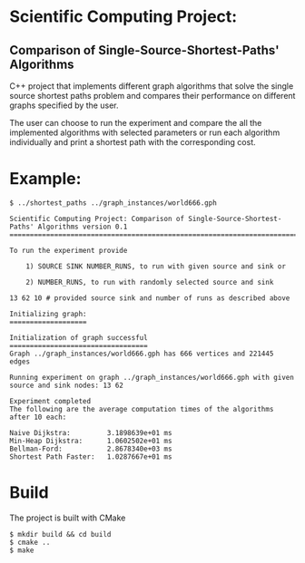 # Scientific Computing Project: 

## Comparison of Single-Source-Shortest-Paths' Algorithms

C++ project that implements different graph algorithms that solve the single source shortest paths problem and compares their performance on different graphs specified by the user.

The user can choose to run the experiment and compare the all the implemented algorithms with selected parameters or run each algorithm individually and print a shortest path with the corresponding cost.

# Example:

```
$ ../shortest_paths ../graph_instances/world666.gph

Scientific Computing Project: Comparison of Single-Source-Shortest-Paths' Algorithms version 0.1
=================================================================================================

To run the experiment provide

    1) SOURCE SINK NUMBER_RUNS, to run with given source and sink or

    2) NUMBER_RUNS, to run with randomly selected source and sink

13 62 10 # provided source sink and number of runs as described above

Initializing graph:
===================

Initialization of graph successful
==================================
Graph ../graph_instances/world666.gph has 666 vertices and 221445 edges

Running experiment on graph ../graph_instances/world666.gph with given source and sink nodes: 13 62

Experiment completed
The following are the average computation times of the algorithms after 10 each:

Naive Dijkstra:         3.1898639e+01 ms
Min-Heap Dijkstra:      1.0602502e+01 ms
Bellman-Ford:           2.8678340e+03 ms
Shortest Path Faster:   1.0287667e+01 ms
```

# Build 

The project is built with CMake

```
$ mkdir build && cd build
$ cmake ..
$ make
```
